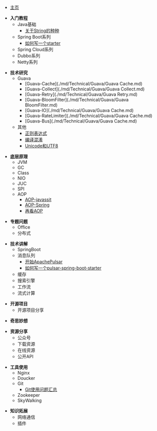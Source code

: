 <!-- 左侧目录栏 -->

* [主页](/md/index.md "主页")
  
<!-- Tutorial -->
* **入门教程** 
  + Java基础
    - [关于String的种种](./md/Tutorial/Java/String.md)
  + Spring Boot系列
    - [如何写一个starter](./md/Tutorial/Spring/如何写一个starter.md)
  + Spring Cloud系列
  + Dubbo系列
  + Netty系列


<!-- Technical -->
* **技术研究**
  + Guava
    - [Guava-Cache](./md/Technical/Guava/Guava Cache.md)
    - [Guava-Collect](./md/Technical/Guava/Guava Collect.md)
    - [Guava-Retry](./md/Technical/Guava/Guava Retry.md)
    - [Guava-BloomFilter](./md/Technical/Guava/Guava BloomFilter.md)
    - [Guava-IO](./md/Technical/Guava/Guava Cache.md)
    - [Guava-RateLimiter](./md/Technical/Guava/Guava Cache.md)
    - [Guava-Bus](./md/Technical/Guava/Guava Cache.md)
  + 其他
    - [正则表达式](./md/Technical/Other/正则表达式.md)
    - [编译混淆](./md/Technical/Other/代码混淆技术.md)
    - [Unicode和UTF8](./md/Technical/Other/Unicode和UTF8.md)


<!-- Principle -->  
* **底层原理**
  + JVM
  + GC
  + Class
  + NIO
  + JUC
  + SPI
  + AOP
    - [AOP-javassit](./md/Principle/AOP/AOP-javassit.md)
    - [AOP-Spring](./md/Principle/AOP/AOP-Springt.md)
    - [再看AOP](./md/Principle/AOP/再看AOP.md)


<!-- Topic -->
* **专题问题**
  + Office
  + 分布式


<!-- Explain -->  
* **技术讲解**
  + SpringBoot
  + 消息队列
    - [开始ApachePulsar](./md/Explain/MQ/开始ApachePulsar.md)
    - [如何写一个pulsar-spring-boot-starter](./md/Explain/MQ/如何写一个pulsar-spring-boot-starter.md)
  + 缓存
  + 搜索引擎
  + 工作流
  + 流式计算


<!-- Project -->
* **开源项目**
  + 开源项目分享


<!-- Awesome -->
* **奇思妙想**


<!-- Enjoy -->
* **资源分享**
  + 公众号
  + 下载资源
  + 在线资源
  + 公开API


<!-- Tools -->
* **工具使用**
  + Nginx
  + Doucker
  + Git
    - [Git使用问题汇总](./md/Tools/Git/Git使用问题汇总.md)
  + Zookeeper
  + SkyWalking


<!-- Extension -->  
* **知识拓展**
  + 网络通信
  + 插件
